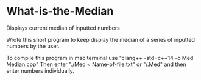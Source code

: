 # What-is-the-Median
Displays current median of inputted numbers

Wrote this short program to keep display the median of a series of inputted numbers by the user.

To compile this program in mac terminal use "clang++ -std=c++14 -o Med Median.cpp" 
Then enter "./Med < Name-of-file.txt" or "/.Med" and then enter numbers individually.

